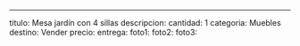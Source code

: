 ---
titulo: Mesa jardín con 4 sillas
descripcion: 
cantidad: 1
categoria: Muebles
destino: Vender
precio: 
entrega: 
foto1: 
foto2: 
foto3: 
